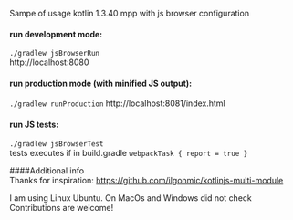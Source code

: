 Sampe of usage kotlin 1.3.40 mpp with js browser configuration
  
#### run development mode:  
`./gradlew jsBrowserRun`  
http://localhost:8080  
  
#### run production mode (with minified JS output):  
`./gradlew runProduction`
http://localhost:8081/index.html  

#### run JS tests:
`./gradlew jsBrowserTest`  
tests executes if in build.gradle `webpackTask { report = true }`

####Additional info    
Thanks for inspiration: https://github.com/ilgonmic/kotlinjs-multi-module  
  
I am using Linux Ubuntu. On MacOs and Windows did not check  
Contributions are welcome!  
  